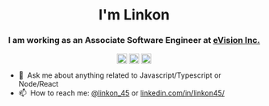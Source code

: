<h1 align="center">I'm Linkon</h1>
<h3 align="center">I am working as an Associate Software Engineer at <a target="_blank" rel="noopener noreferrer" href="https://www.linkedin.com/company/evision-inc-/">eVision Inc.</a></h3>
<p align="center">
<a href="https://www.linkedin.com/in/linkon45/" target="_blank" rel="noopener noreferrer"><img align="center" src="https://cdn.jsdelivr.net/npm/simple-icons@3.0.1/icons/linkedin.svg" alt="linkon45" height="20" width="20" /></a>
<a href="https://twitter.com/linkon_45" target="_blank" rel="noopener noreferrer"><img align="center" src="https://cdn.jsdelivr.net/npm/simple-icons@3.0.1/icons/twitter.svg" alt="linkon_45" height="20" width="20" /></a>
<a href="https://scholar.google.com/citations?user=urcEv1oAAAAJ&hl=en" target="_blank" rel="noopener noreferrer"><img align="center" src="https://cdn.jsdelivr.net/npm/simple-icons@3.0.1/icons/googlescholar.svg" alt="Ali Hasan Md. Linkon" height="20" width="20" /></a>
</p>

- 💬 &nbsp;Ask me about anything related to Javascript/Typescript or Node/React
- 📫 &nbsp;How to reach me: [@linkon_45](https://twitter.com/linkon_45) or <a rel="me" href="[https://fosstodon.org/@gkr](https://www.linkedin.com/in/linkon45/)">linkedin.com/in/linkon45/</a>
